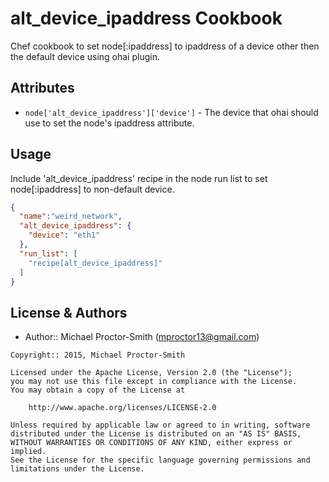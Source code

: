 alt_device_ipaddress Cookbook
=============
Chef cookbook to set node[:ipaddress] to ipaddress of a device other then the default device using ohai plugin.

Attributes
----------
- `node['alt_device_ipaddress']['device']` - The device that ohai should use to set the node's ipaddress attribute.


Usage
-----
Include 'alt_device_ipaddress' recipe in the node run list to set node[:ipaddress] to non-default device.

```json
{
  "name":"weird_network",
  "alt_device_ipaddress": {
    "device": "eth1"
  },
  "run_list": [
    "recipe[alt_device_ipaddress]"
  ]
}
```

License & Authors
-----------------
- Author:: Michael Proctor-Smith (<mproctor13@gmail.com>)

```text
Copyright:: 2015, Michael Proctor-Smith

Licensed under the Apache License, Version 2.0 (the "License");
you may not use this file except in compliance with the License.
You may obtain a copy of the License at

    http://www.apache.org/licenses/LICENSE-2.0

Unless required by applicable law or agreed to in writing, software
distributed under the License is distributed on an "AS IS" BASIS,
WITHOUT WARRANTIES OR CONDITIONS OF ANY KIND, either express or implied.
See the License for the specific language governing permissions and
limitations under the License.
```
